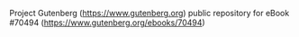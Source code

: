 Project Gutenberg (https://www.gutenberg.org) public repository for
eBook #70494 (https://www.gutenberg.org/ebooks/70494)
